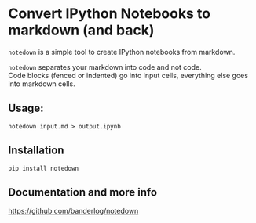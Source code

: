 # Convert IPython Notebooks to markdown (and back)

`notedown` is a simple tool to create IPython notebooks from markdown.

`notedown` separates your markdown into code and not code.  
Code blocks (fenced or indented) go into input cells, everything else goes into markdown cells.


## Usage:

`notedown input.md > output.ipynb`


## Installation

`pip install notedown`


## Documentation and more info

<https://github.com/banderlog/notedown>
